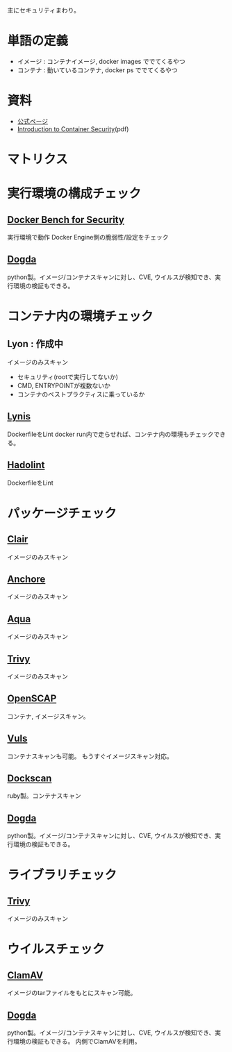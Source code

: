 主にセキュリティまわり。

# 単語の定義

- イメージ : コンテナイメージ, docker images ででてくるやつ
- コンテナ : 動いているコンテナ, docker ps ででてくるやつ


# 資料
- [公式ページ](https://www.docker.com/legal/security)
- [Introduction to Container Security](https://d3oypxn00j2a10.cloudfront.net/assets/img/Docker%20Security/WP_Intro_to_container_security_03.20.2015.pdf)(pdf)


# マトリクス



# 実行環境の構成チェック

## [Docker Bench for Security](https://github.com/docker/docker-bench-security)
実行環境で動作
Docker Engine側の脆弱性/設定をチェック

## [Dogda](https://github.com/eliasgranderubio/dagda)
python製。イメージ/コンテナスキャンに対し、CVE, ウイルスが検知でき、実行環境の検証もできる。


# コンテナ内の環境チェック

## Lyon : 作成中
イメージのみスキャン
- セキュリティ(rootで実行してないか)
- CMD, ENTRYPOINTが複数ないか
- コンテナのベストプラクティスに乗っているか

## [Lynis](https://github.com/CISOfy/lynis)
DockerfileをLint
docker run内で走らせれば、コンテナ内の環境もチェックできる。

## [Hadolint](https://github.com/hadolint/hadolint)
DockerfileをLint


# パッケージチェック
## [Clair]()
イメージのみスキャン

## [Anchore]()
イメージのみスキャン

## [Aqua]()
イメージのみスキャン

## [Trivy]()
イメージのみスキャン

## [OpenSCAP]()
コンテナ, イメージスキャン。

## [Vuls]()
コンテナスキャンも可能。
もうすぐイメージスキャン対応。

## [Dockscan](https://github.com/kost/dockscan)
ruby製。コンテナスキャン

## [Dogda](https://github.com/eliasgranderubio/dagda)
python製。イメージ/コンテナスキャンに対し、CVE, ウイルスが検知でき、実行環境の検証もできる。


# ライブラリチェック

## [Trivy]()
イメージのみスキャン

# ウイルスチェック

## [ClamAV](https://www.clamav.net/)
イメージのtarファイルをもとにスキャン可能。


## [Dogda](https://github.com/eliasgranderubio/dagda)
python製。イメージ/コンテナスキャンに対し、CVE, ウイルスが検知でき、実行環境の検証もできる。
内側でClamAVを利用。
